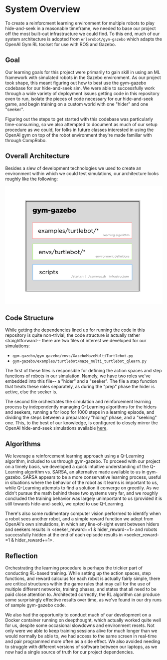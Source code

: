 # System Overview

To create a reinforcment learning environment for multiple robots to play hide-and-seek in a reasonable timeframe, we needed to base our project off the most built-out infrastructure we could find. To this end, much of our system architecture is adopted from `erlerobot/gym-gazebo` which adapts the OpenAI Gym RL toolset for use with ROS and Gazebo.

## Goal

Our learning goals for this project were primarily to gain skill in using an ML framework with simulated robots in the Gazebo environment. As our project took shape, this meant figuring out how to best use the gym-gazebo codebase for our hide-and-seek sim. We were able to successfully work through a wide variety of deployment issues getting code in this repository even to run, isolate the pieces of code necessary for our hide-and-seek game, and begin training on a custom world with one "hider" and one "seeker".

Figuring out the steps to get started with this codebase was particularly time-consuming, so we also attempted to document as much of our setup procedure as we could, for folks in future classes interested in using the OpenAI gym on top of the robot environment they're made familiar with through CompRobo.

## Overall Architecture

Besides a slew of development technologies we used to create an environment within which we could test simulations, our architecture looks roughly like the following:

![architecture](../cr.png)

## Code Structure

While getting the dependencies lined up for running the code in this repository is quite non-trivial, the code structure is actually rather straightforward-- there are two files of interest we developed for our simulations:

- `gym-gazebo/gym_gazebo/envs/GazeboMazeMultiTurtlebot.py`
- `gym-gazebo/examples/turtlebot/maze_multi_turtlebot_qlearn.py`

The first of these files is responsible for defining the action spaces and step functions of robots in our simulation. Namely, we have two roles we've embedded into this file-- a "hider" and a "seeker". The file a step function that treats these roles separately, as during the "prep" phase the hider is active, else the seeker is.

The second file orchestrates the simulation and reinforcement learning process by independently managing Q-Learning algorithms for the hiders and seekers, running a for loop for 1000 steps in a learning episode, and dividing the steps between a preparatory "hiding" phase, and a "seeking" one. This, to the best of our knowledge, is configured to closely mirror the OpenAI hide-and-seek simulations available [here](https://openai.com/blog/emergent-tool-use/).

## Algorithms

We leverage a reinforcement learning approach using a Q-Learning algorithm, included to us through gym-gazebo. To proceed with our project on a timely basis, we developed a quick intuitive understanding of the Q-Learning algorithm vs. SARSA, an alternative made available to us in gym-gazebo. SARSA appears to be a more conservative learning process, useful in situations where the behavior of the robot as it learns is important to us, while Q-Learning attempts to find a solution it converge on greedily. As we didn't pursue the math behind these two systems very far, and we roughly concluded the training behavior was largely unimportant to us (provided it is still towards hide-and-seek), we opted to use Q-Learning.

There's also some rudimentary computer vision performed to identify when a robot sees another robot, and a simple reward function we adopt from OpenAI's own simulations, in which any line-of-sight event between hiders and seekers results in <seeker_reward+=1 & hider_reward-=1> and robots successfully hidden at the end of each episode results in <seeker_reward-=1 & hider_reward+=1>.

## Reflection

Orchestrating the learning procedure is perhaps the trickier part of conducting RL-based training. While setting up the action spaces, step functions, and reward calculus for each robot is actually fairly simple, there are critical structures within the game rules that may call for the use of multiple different networks, training phases, and states that all need to be paid close attention to. Architected correctly, the RL algorithm can produce some surprisingly effective results over time, as we've found in our dry runs of sample gym-gazebo code.

We also had the opportunity to conduct much of our development on a Docker container running on deepthought, which actually worked quite well for us, despite some occasional slowdowns and environment resets. Not only were we able to keep training sessions alive for much longer than we would normally be able to, we had access to the same screen in real-time and pair programmed more often as a side effect. We also avoided needing to struggle with different versions of software between our laptops, as we now had a single source of truth for our project dependencies.

